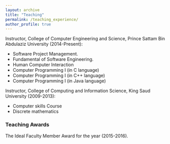 ```yaml
---
layout: archive
title: "Teaching"
permalink: /teaching_experience/
author_profile: true
---
```


Instructor, College of Computer Engineering and Science, Prince Sattam Bin Abdulaziz University (2014-Present):
- Software Project Management.
- Fundamental of Software Engineering.
- Human Computer Interaction
- Computer Programming I (in C language)
- Computer Programming I (in C++ language)
- Computer Programming I (in Java language)

Instructor, College of Computing and Information Science, King Saud University (2009-2013):
- Computer skills Course
- Discrete mathematics

### Teaching Awards

The Ideal Faculty Member Award for the year (2015-2016).